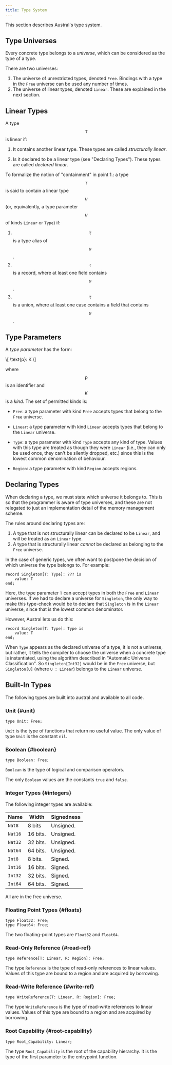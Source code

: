 ```yaml
---
title: Type System
---
```


This section describes Austral's type system.

## Type Universes

Every concrete type belongs to a _universe_, which can be considered as the type
of a type.

There are two universes:

1. The universe of unrestricted types, denoted `Free`. Bindings with a type in
   the `Free` universe can be used any number of times.
2. The universe of linear types, denoted `Linear`. These are explained in the
   next section.

## Linear Types

A type $$\tau$$ is linear if:

1. It contains another linear type. These types are called _structurally
   linear_.

2. Is it declared to be a linear type (see "Declaring Types"). These types are
   called _declared linear_.

To formalize the notion of "containment" in point 1.: a type $$\tau$$ is said to
contain a linear type $$\upsilon$$ (or, equivalently, a type parameter
$$\upsilon$$ of kinds `Linear` or `Type`) if:

1. $$\tau$$ is a type alias of $$\upsilon$$.
3. $$\tau$$ is a record, where at least one field contains $$\upsilon$$.
3. $$\tau$$ is a union, where at least one case contains a field that contains $$\upsilon$$.

## Type Parameters

A _type parameter_ has the form:

\\[
\text{p}: K
\\]

where $$\text{p}$$ is an identifier and $$K$$ is a _kind_. The set of permitted
kinds is:

- `Free`: a type parameter with kind `Free` accepts types that belong to the
  `Free` universe.

- `Linear`: a type parameter with kind `Linear` accepts types that belong to the
  `Linear` universe.

- `Type`: a type parameter with kind `Type` accepts any kind of type. Values
  with this type are treated as though they were `Linear` (i.e., they can only
  be used once, they can't be silently dropped, etc.) since this is the lowest
  common denomination of behaviour.

- `Region`: a type parameter with kind `Region` accepts regions.

## Declaring Types

When declaring a type, we must state which universe it belongs to. This is so
that the programmer is aware of type universes, and these are not relegated to
just an implementation detail of the memory management scheme.

The rules around declaring types are:

1. A type that is not structurally linear can be declared to be `Linear`, and
   will be treated as an `Linear` type.
2. A type that is structurally linear _cannot_ be declared as belonging to the
   `Free` universe.

In the case of generic types, we often want to postpone the decision of which
universe the type belongs to. For example:

```austral
record Singleton[T: Type]: ??? is
    value: T
end;
```

Here, the type parameter `T` can accept types in both the `Free` and `Linear`
universes. If we had to declare a universe for `Singleton`, the only way to make
this type-check would be to declare that `Singleton` is in the `Linear`
universe, since that is the lowest common denominator.

However, Austral lets us do this:

```austral
record Singleton[T: Type]: Type is
    value: T
end;
```

When `Type` appears as the declared universe of a type, it is not a universe,
but rather, it tells the compiler to choose the universe when a concrete type is
instantiated, using the algorithm described in "Automatic Universe
Classification". So `Singleton[Int32]` would be in the `Free` universe, but
`Singleton[U]` (where `U : Linear`) belongs to the `Linear` universe.

## Built-In Types

The following types are built into austral and available to all code.

### Unit {#unit}

```austral
type Unit: Free;
```

`Unit` is the type of functions that return no useful value. The only value of
type `Unit` is the constant `nil`.

### Boolean {#boolean}

```austral
type Boolean: Free;
```

`Boolean` is the type of logical and comparison operators.

The only `Boolean` values are the constants `true` and `false`.

### Integer Types {#integers}

The following integer types are available:

|   Name  |   Width  | Signedness |
|   ----  |   -----  | ---------- |
| `Nat8`  | 8 bits   | Unsigned.  |
| `Nat16` | 16 bits. | Unsigned.  |
| `Nat32` | 32 bits. | Unsigned.  |
| `Nat64` | 64 bits. | Unsigned.  |
| `Int8`  | 8 bits.  | Signed.    |
| `Int16` | 16 bits. | Signed.    |
| `Int32` | 32 bits. | Signed.    |
| `Int64` | 64 bits. | Signed.    |

All are in the free universe.

### Floating Point Types {#floats}

```austral
type Float32: Free;
type Float64: Free;
```

The two floating-point types are `Float32` and `Float64`.

### Read-Only Reference {#read-ref}

```austral
type Reference[T: Linear, R: Region]: Free;
```

The type `Reference` is the type of read-only references to linear
values. Values of this type are bound to a region and are acquired by borrowing.

### Read-Write Reference {#write-ref}

```austral
type WriteReference[T: Linear, R: Region]: Free;
```

The type `WriteReference` is the type of read-write references to linear
values. Values of this type are bound to a region and are acquired by borrowing.

### Root Capability {#root-capability}

```austral
type Root_Capability: Linear;
```

The type `Root_Capability` is the root of the capability hierarchy. It is the
type of the first parameter to the entrypoint function.
